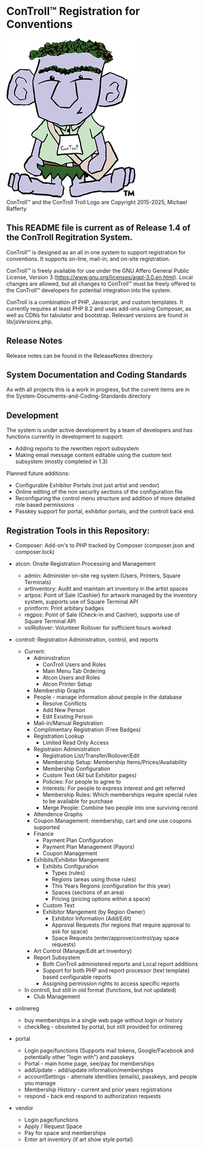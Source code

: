 # ConTroll™  Registration for Conventions
![Control Troll Logo](onlinereg/lib/ConTroll.png)\
ConTroll™ and the ConTroll Troll Logo are Copyright 2015-2025, Michael Rafferty

## This README file is current as of Release 1.4 of the ConTroll Regitration System.

ConTroll™ is designed as an all in one system to support registration for conventions.  It supports on-line, mail-in, and on-site registration.

ConTroll™ is freely available for use under the GNU Affero General Public License, Version 3 (https://www.gnu.org/licenses/agpl-3.0.en.html). Local changes are allowed, but all changes to ConTroll™ must be freely offered to the ConTroll™ developers for potential integration into the system.

ConTroll is a combination of PHP, Javascript, and custom templates.  It currently requires at least PHP 8.2 and uses add-ons using Composer, as well as CDNs 
for tabulator and bootstrap.  Relevant versions are found in lib/jsVersions.php.

## Release Notes

Release notes can be found in the ReleaseNotes directory.

## System Documentation and Coding Standards

As with all projects this is a work in progress, but the current items are in the System-Documents-and-Coding-Standards directory

## Development

The system is under active development by a team of developers and has functions currently in development to support:
- Adding reports to the rewritten report subsystem
- Making email message content editable using the custom text subsystem (mostly completed in 1.3)

Planned future additions:
- Configurable Exhibitor Portals (not just artist and vendor)
- Online editing of the non security sections of the configuration file
- Reconfiguring the control menu structure and addition of more detailed role based permissions
- Passkey support for portal, exhibitor portals, and the controll back end.

## Registration Tools in this Repository:

- Composer: Add-on's to PHP tracked by Composer (composer.json and composer.lock)
- atcon: Onsite Registration Processing and Management
  - admin: Administer on-site reg system (Users, Printers, Square Terminals)
  - artInventory: Audit and maintain art inventory in the artist spaces
  - artpos: Point of Sale (Cashier) for artwork managed by the inventory system, supports use of Square Terminal API
  - printform: Print arbitary badges
  - regpos: Point of Sale (Check-in and Cashier), supports use of Square Terminal API
  - volRollover: Volunteer Rollover for sufficient hours worked

- controll: Registration Administration, control, and reports
  - Current:
    - Administration
      - ConTroll Users and Roles
      - Main Menu Tab Ordering
      - Atcon Users and Roles
      - Atcon Printer Setup
    - Membership Graphs
    - People - manage information about people in the database
      - Resolve Conflicts
      - Add New Person
      - Edit Existing Person
    - Mail-in/Manual Registration
    - Complimentary Registration (Free Badges)
    - Registration Lookup
      - Limited Read Only Access
    - Registraion Administration
      - Registration List/Transfer/Rollover/Edit
      - Membership Setup: Membership Items/Prices/Availability
      - Membership Configuration
      - Custom Text (All but Exhibitor pages)
      - Policies: For people to agree to
      - Interests: For people to express interest and get referred
      - Membership Rules: Which memberships require special rules to be available for purchase
      - Merge People: Combine two people into one surviving record
    - Attendence Graphs
    - Coupon Management: membership, cart and one use coupons supported
    - Finance
      - Payment Plan Configuration
      - Payment Plan Management (Payors)
      - Coupon Management
    - Exhibits/Exhibitor Mangement
      - Exhibits Configuration
        - Types (rules)
        - Regions (areas using those rules)
        - This Years Regions (configuration for this year)
        - Spaces (sections of an area)
        - Pricing (pricing options within a space)
      - Custom Text
      - Exhibitor Mangement (by Region Owner)
        - Exhibitor Information (Add/Edit)
        - Approval Requests (for regions that require approval to ask for space)
        - Space Requests (enter/approve/control/pay space requests)
    - Art Control (Manage/Edit art inventory)
    - Report Subsystem
      - Both ConTroll administered reports and Local report additions
      - Support for both PHP and report processor (text template) based configurable reports
      - Assigning permission rights to access specific reports
  - In controll, but still in old format (functions, but not updated)
    - Club Management
- onlinereg
  - buy memberships in a single web page without login or history
  - checkReg - obsoleted by portal, but still provided for onlinereg
- portal
  - Login page/functions  (Supports mail tokens, Google/Facebook and potentially other "login with") and passkeys
  - Portal - main home page, see/pay for memberships
  - addUpdate - add/update information/memberships
  - accountSettings - alternate identities (emails), passkeys, and people you manage
  - Membership History - current and prior years registrations
  - respond - back end respond to authorization requests
- vendor
  - Login page/functions
  - Apply / Request Space
  - Pay for space and memberships
  - Enter art inventory (if art show style portal)